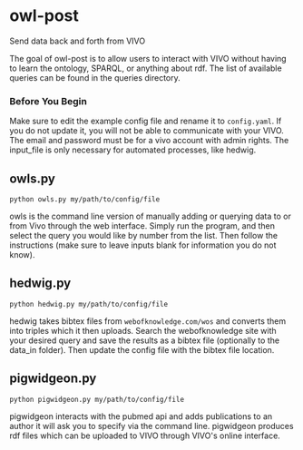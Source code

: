 # owl-post
Send data back and forth from VIVO

The goal of owl-post is to allow users to interact with VIVO without having to learn the ontology, SPARQL, or anything about rdf. The list of available queries can be found in the queries directory.

### Before You Begin
Make sure to edit the example config file and rename it to `config.yaml`. If you do not update it, you will not be able to communicate with your VIVO. The email and password must be for a vivo account with admin rights. The input_file is only necessary for automated processes, like hedwig.

## owls.py
```python owls.py my/path/to/config/file```

owls is the command line version of manually adding or querying data to or from Vivo through the web interface. Simply run the program, and then select the query you would like by number from the list. Then follow the instructions (make sure to leave inputs blank for information you do not know). 

## hedwig.py
```python hedwig.py my/path/to/config/file```

hedwig takes bibtex files from `webofknowledge.com/wos` and converts them into triples which it then uploads. Search the webofknowledge site with your desired query and save the results as a bibtex file (optionally to the data_in folder). Then update the config file with the bibtex file location.

## pigwidgeon.py
```python pigwidgeon.py my/path/to/config/file```

pigwidgeon interacts with the pubmed api and adds publications to an author it will ask you to specify via the command line. pigwidgeon produces rdf files which can be uploaded to VIVO through VIVO's online interface.
